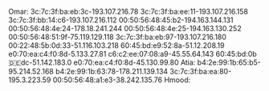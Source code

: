 Omar: 
3c:7c:3f:ba:eb:3c-193.107.216.78
3c:7c:3f:ba:ee:11-193.107.216.158
3c:7c:3f:bb:14:c6-193.107.216.112
00:50:56:48:45:b2-194.163.144.131
00:50:56:48:4e:24-178.18.241.244
00:50:56:48:4e:25-194.163.130.252
00:50:56:48:51:9f-75.119.129.118
3c:7c:3f:ba:eb:97-193.107.216.180  
00:22:48:5b:0d:33-51.116.103.218
60:45:bd:e9:52:8a-51.12.208.19
e0:70:ea:c4:f0:8d-5.133.27.81
c6:c2:ee:07:08:a9-45.55.64.143
60:45:bd:0b:de:dc-51.142.183.0
e0:70:ea:c4:f0:8d-45.130.99.80
Atia: 
b4:2e:99:1b:65:b5-95.214.52.168
b4:2e:99:1b:63:78-178.211.139.134
3c:7c:3f:ba:ea:80-195.3.223.59
00:50:56:48:a1:e3-38.242.135.76
Hmood: 





